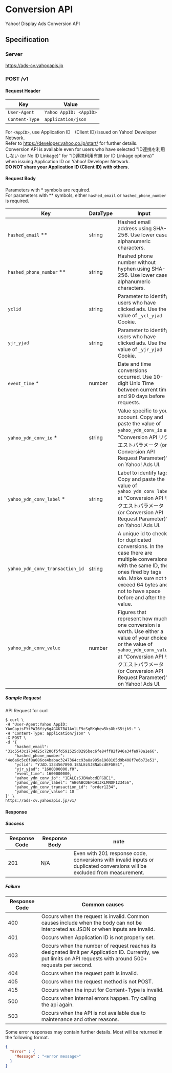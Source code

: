 # Conversion API

Yahoo! Display Ads Conversion API

## Specification

### Server

<https://ads-cv.yahooapis.jp>

### POST /v1

#### Request Header

| Key          | Value                |
|--------------|----------------------|
| `User-Agent`   | `Yahoo AppID: <AppID>` |
| `Content-Type` | `application/json`     |

For `<AppID>`, use Application ID　(Client ID) issued on Yahoo! Developer Network.  
Refer to <https://developer.yahoo.co.jp/start/> for further details.  
Conversion API is available even for users who have selected "ID連携を利用しない (or No ID Linkage)" for "ID連携利用有無 (or ID Linkage options)" when issuing Application ID on Yahoo! Developer Network.  
**DO NOT share your Application ID (Client ID) with others.**

#### Request Body

Parameters with \* symbols are required.  
For parameters with \** symbols, either `hashed_email` or `hashed_phone_number` is required.

| Key                            | DataType | Input                                                                                                              | Value (example)                                                                                               |
|--------------------------------|---------|-------------------------------------------------------------------------------------------------------------------|----------------------------------------------------------------------------------------------------------|
| `hashed_email` **                        | string  | Hashed email address using SHA-256. Use lower case alphanumeric characters.                                                                        | `31c5543c1734d25c7206f5fd591525d0295bec6fe84ff82f946a34fe970a1e66`  ( For email address: `example@example.com` before hashed with SHA-256 ) |
| `hashed_phone_number` **                        | string  | Hashed phone number without hyphen using SHA-256. Use lower case alphanumeric characters.                                                              | `4e6a6c5c6f8a086ce4babac3247364cc93a8a995a1968105d9b408f7e6b72e51`  ( For phone number: `090xxxxyyyy` before hashed with SHA-256 )         |
| `yclid`                        | string  | Parameter to identify users who have clicked ads. Use the value of `_ycl_yjad` Cookie.                                                     | `YJAD.1234567890.1EALEzSJBNabcdEFGBE1`                                                                   |
| `yjr_yjad`                     | string  | Parameter to identify users who have clicked ads. Use the value of `_yjr_yjad` Cookie.                                                          | `1600000000.f0`                                                                                          |
| `event_time` *                 | number  | Date and time conversions occurred. Use 10-digit Unix Time between current time and 90 days before requests.                                                           | `1600000000`                                                                                             |
| `yahoo_ydn_conv_io` *          | string  | Value specific to your account. Copy and paste the value of `yahoo_ydn_conv_io` at "Conversion API リクエストパラメータ (or Conversion API Request Parameter)" on Yahoo! Ads UI.                          | `1EALEzSJBNabcdEFGBE1`                                                                                   |
| `yahoo_ydn_conv_label` *       | string  | Label to identify tags. Copy and paste the value of `yahoo_ydn_conv_label` at "Conversion API リクエストパラメータ (or Conversion API Request Parameter)" on Yahoo! Ads UI.        | `AB0ABCDEFGHIJKLMNOP123456`                                                                              |
| `yahoo_ydn_conv_transaction_id` | string  | A unique id to check for duplicated conversions. In the case there are multiple conversions with the same ID, the ones fired by tags win. Make sure not to exceed 64 bytes and not to have space before and after the value. | `order1234`                                                                                              |
| `yahoo_ydn_conv_value`         | number  | Figures that represent how much one conversion is worth. Use either a value of your choice or the value of `yahoo_ydn_conv_value` at "Conversion API リクエストパラメータ (or Conversion API Request Parameter)" on Yahoo! Ads UI.            | `10`                                                                                                     |

##### Sample Request

API Request for curl

```terminal
$ curl \
-H "User-Agent:Yahoo AppID: YAoCapisFYtPWI6Yiy6g4GGK7BA1AnlLF9cSqRKqhew5ksObrS5tjk9-" \
-H "Content-Type: application/json" \
-X POST \
-d '{
    "hashed_email": "31c5543c1734d25c7206f5fd591525d0295bec6fe84ff82f946a34fe970a1e66",
    "hashed_phone_number": "4e6a6c5c6f8a086ce4babac3247364cc93a8a995a1968105d9b408f7e6b72e51",
    "yclid": "YJAD.1234567890.1EALEzSJBNabcdEFGBE1",
    "yjr_yjad": "1600000000.f0",
    "event_time": 1600000000,
    "yahoo_ydn_conv_io": "1EALEzSJBNabcdEFGBE1",
    "yahoo_ydn_conv_label": "AB0ABCDEFGHIJKLMNOP123456",
    "yahoo_ydn_conv_transaction_id": "order1234",
    "yahoo_ydn_conv_value": 10
}' \
https://ads-cv.yahooapis.jp/v1/
```

#### Response

##### Success

| Response Code | Response Body | note                                                 |
| --- | --- |----------------------------------------------------|
| 201 | N/A | Even with 201 response code, conversions with invalid inputs or duplicated conversions will be excluded from measurement.|

##### Failure

| Response Code | Common causes                                                          |
|----------|----------------------------------------------------------------|
| 400      | Occurs when the request is invalid. Common causes include when the body can not be interpreted as JSON or when inputs are invalid.|
| 401      | Occurs when Application ID is not properly set.                             |
| 403      | Occurs when the number of request reaches its designated limit per Application ID. Currently, we put limits on API requests with around 500+ requests per second.                   |
| 404      | Occurs when the request path is invalid.                                         |
| 405      | Occurs when the request method is not POST.                               |
| 415      | Occurs when the input for Content-Type is invalid.                                |
| 500      | Occurs when internal errors happen. Try calling the api again.                             |
| 503      | Occurs when the API is not available due to maintenance and other reasons.                               |

Some error responses may contain further details. Most will be returned in the following format.

```json
{
  "Error" : {
    "Message" : "<error message>"
  }
}
```

